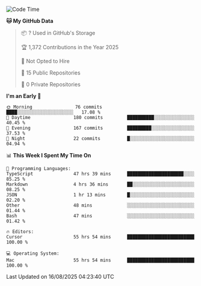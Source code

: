 <!--START_SECTION:waka-->
![Code Time](http://img.shields.io/badge/Code%20Time-7%2C601%20hrs%2053%20mins-blue)

**🐱 My GitHub Data** 

> 📦 ? Used in GitHub's Storage 
 > 
> 🏆 1,372 Contributions in the Year 2025
 > 
> 🚫 Not Opted to Hire
 > 
> 📜 15 Public Repositories 
 > 
> 🔑 0 Private Repositories 
 > 
**I'm an Early 🐤** 

```text
🌞 Morning                76 commits          ████░░░░░░░░░░░░░░░░░░░░░   17.08 % 
🌆 Daytime                180 commits         ██████████░░░░░░░░░░░░░░░   40.45 % 
🌃 Evening                167 commits         █████████░░░░░░░░░░░░░░░░   37.53 % 
🌙 Night                  22 commits          █░░░░░░░░░░░░░░░░░░░░░░░░   04.94 % 
```


📊 **This Week I Spent My Time On** 

```text
💬 Programming Languages: 
TypeScript               47 hrs 39 mins      █████████████████████░░░░   85.25 % 
Markdown                 4 hrs 36 mins       ██░░░░░░░░░░░░░░░░░░░░░░░   08.25 % 
JSON                     1 hr 13 mins        █░░░░░░░░░░░░░░░░░░░░░░░░   02.20 % 
Other                    48 mins             ░░░░░░░░░░░░░░░░░░░░░░░░░   01.44 % 
Bash                     47 mins             ░░░░░░░░░░░░░░░░░░░░░░░░░   01.42 % 

🔥 Editors: 
Cursor                   55 hrs 54 mins      █████████████████████████   100.00 % 

💻 Operating System: 
Mac                      55 hrs 54 mins      █████████████████████████   100.00 % 
```


 Last Updated on 16/08/2025 04:23:40 UTC
<!--END_SECTION:waka-->

